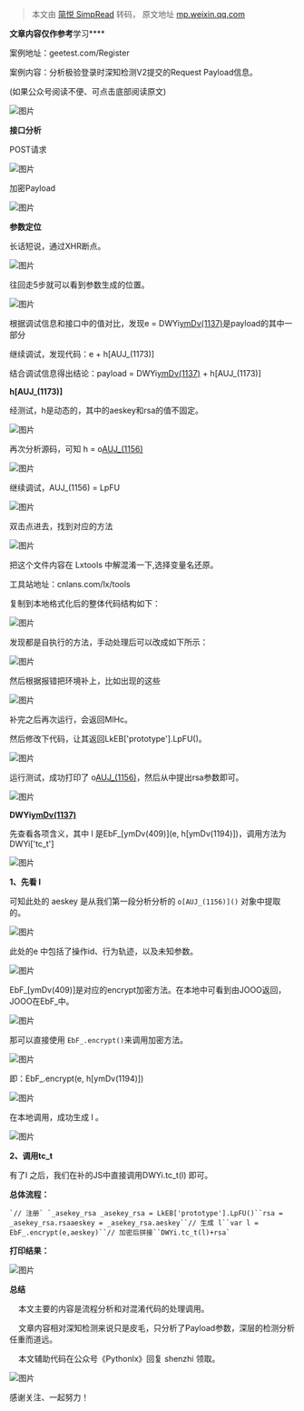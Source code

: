 > 本文由 [简悦 SimpRead](http://ksria.com/simpread/) 转码， 原文地址 [mp.weixin.qq.com](https://mp.weixin.qq.com/s/gVgAnrHqz7EAIrZ4W2mOqQ)

 **文章内容仅作参考**学习****

案例地址：geetest.com/Register  

案例内容：分析极验登录时深知检测V2提交的Request Payload信息。

  

(如果公众号阅读不便、可点击底部阅读原文)

![图片](https://mmbiz.qpic.cn/mmbiz_png/xxA783bXQVsAib4H54jeg5ibHL9Zt91w9IzfHEfSVzvYVyHCbtIQZuOdxjvS7iaPUuCPhElbLBKPjGWyqiaXSIfMFA/640?wx_fmt=png&wxfrom=5&wx_lazy=1&wx_co=1)

**接口分析**

POST请求

![图片](https://mmbiz.qpic.cn/mmbiz_png/xxA783bXQVsAib4H54jeg5ibHL9Zt91w9ISBUcsibWictt0utfYelsd6N84qqhp8GJt8nsNdgIbfuOwQlaURedFHCQ/640?wx_fmt=png&wxfrom=5&wx_lazy=1&wx_co=1)

  

加密Payload

![图片](https://mmbiz.qpic.cn/mmbiz_png/xxA783bXQVsAib4H54jeg5ibHL9Zt91w9I98xvXeict8f9ebNGaaLwroMGJyrToF1DCIHSkZ7M4I3OWImegV3fWIQ/640?wx_fmt=png&wxfrom=5&wx_lazy=1&wx_co=1)

**参数定位**

长话短说，通过XHR断点。

![图片](https://mmbiz.qpic.cn/mmbiz_png/xxA783bXQVsAib4H54jeg5ibHL9Zt91w9Irw8b6kKyIxVU0cSgcDXFLZiaic2QwsECKaIoxticLlMOmgiaiafpQylccJA/640?wx_fmt=png&wxfrom=5&wx_lazy=1&wx_co=1)

  

往回走5步就可以看到参数生成的位置。

![图片](https://mmbiz.qpic.cn/mmbiz_png/xxA783bXQVsAib4H54jeg5ibHL9Zt91w9IgaNTnZmthIZKXFVwMcjSUkIaT6cgg8WUVA6oBRkQGB5suxYqib0UNqA/640?wx_fmt=png&wxfrom=5&wx_lazy=1&wx_co=1)

  

根据调试信息和接口中的值对比，发现e = DWYi[ymDv(1137)](l)是payload的其中一部分

  

继续调试，发现代码：e + h[AUJ_(1173)]

  

结合调试信息得出结论：payload = DWYi[ymDv(1137)](l) + h[AUJ_(1173)]

**h[AUJ_(1173)]**

经测试，h是动态的，其中的aeskey和rsa的值不固定。

![图片](https://mmbiz.qpic.cn/mmbiz_png/xxA783bXQVsAib4H54jeg5ibHL9Zt91w9IK92C69eUurAeCpJZolGiaiblQ2icHbXq46pcNY5BKKJTNNZvUAd57Ig7Q/640?wx_fmt=png&wxfrom=5&wx_lazy=1&wx_co=1)

  

再次分析源码，可知 h = o[AUJ_(1156)]()

![图片](https://mmbiz.qpic.cn/mmbiz_png/xxA783bXQVsAib4H54jeg5ibHL9Zt91w9IRibk86sNl756okGc1Fsx8udoWXOBpl8JEDNGTR6ibwajDJwTAel5QEFQ/640?wx_fmt=png&wxfrom=5&wx_lazy=1&wx_co=1)

  

继续调试，AUJ_(1156) = LpFU

![图片](https://mmbiz.qpic.cn/mmbiz_png/xxA783bXQVsAib4H54jeg5ibHL9Zt91w9I8fxGKcJIIRTVtRIBWfY4A01ldNuYiaJQZEDNtW3SfTibRSeREwYwico0A/640?wx_fmt=png&wxfrom=5&wx_lazy=1&wx_co=1)

  

双击点进去，找到对应的方法

![图片](https://mmbiz.qpic.cn/mmbiz_png/xxA783bXQVsAib4H54jeg5ibHL9Zt91w9IMDUfLpyzPlXANrjUU2SMJt9vsZr3WNC6Jl9GT1MMTibL303Iia2rekug/640?wx_fmt=png&wxfrom=5&wx_lazy=1&wx_co=1)

把这个文件内容在 Lxtools 中解混淆一下,选择变量名还原。

工具站地址：cnlans.com/lx/tools

  

复制到本地格式化后的整体代码结构如下：

![图片](https://mmbiz.qpic.cn/mmbiz_png/xxA783bXQVsAib4H54jeg5ibHL9Zt91w9IpjWtyB5dgiaibLnmgo3KcXXOI6Pn8SrE8jwmv0OE9oGHXWZ92ZVPZe0A/640?wx_fmt=png&wxfrom=5&wx_lazy=1&wx_co=1)

  

发现都是自执行的方法，手动处理后可以改成如下所示：

![图片](https://mmbiz.qpic.cn/mmbiz_png/xxA783bXQVsAib4H54jeg5ibHL9Zt91w9IELKALkeCYNcWpibaOEyNv7icyRqhAXQKmaTNyFiaP9VoZbJOsPT6FCGRg/640?wx_fmt=png&wxfrom=5&wx_lazy=1&wx_co=1)

  

然后根据报错把环境补上，比如出现的这些

![图片](https://mmbiz.qpic.cn/mmbiz_png/xxA783bXQVsAib4H54jeg5ibHL9Zt91w9I716tJCmbaOlia8MUll0JnE2q4r87fuG3ptlB3lULWbv9HELnxHOTnRA/640?wx_fmt=png&wxfrom=5&wx_lazy=1&wx_co=1)

  

补完之后再次运行，会返回MlHc。

然后修改下代码，让其返回LkEB['prototype'].LpFU()。

![图片](https://mmbiz.qpic.cn/mmbiz_png/xxA783bXQVsAib4H54jeg5ibHL9Zt91w9Iw0SibsG2jI6jZiamf96DUDMRlqgfezblqZzSHwicVrCWD7ib30EawhXRww/640?wx_fmt=png&wxfrom=5&wx_lazy=1&wx_co=1)

  

运行测试，成功打印了 o[AUJ_(1156)]()，然后从中提出rsa参数即可。

![图片](https://mmbiz.qpic.cn/mmbiz_png/xxA783bXQVsAib4H54jeg5ibHL9Zt91w9IYrTeCRWYBg1zYibdmv8SHKHgdvJnWyL3AItfZicADLAklqO85icgETQQQ/640?wx_fmt=png&wxfrom=5&wx_lazy=1&wx_co=1)

**DWYi[ymDv(1137)](l)** 

先查看各项含义，其中 l 是EbF_[ymDv(409)](e, h[ymDv(1194)])，调用方法为DWYi['tc_t']

![图片](https://mmbiz.qpic.cn/mmbiz_png/xxA783bXQVsAib4H54jeg5ibHL9Zt91w9I5c9I69Qe3HD7WsfEnGhhjCFibPETRibrXMScWD2x6obvGX8zW2O4COWA/640?wx_fmt=png&wxfrom=5&wx_lazy=1&wx_co=1)

  

**1、先看 l**

可知此处的 aeskey 是从我们第一段分析分析的 `o[AUJ_(1156)]()` 对象中提取的。

![图片](https://mmbiz.qpic.cn/mmbiz_png/xxA783bXQVsAib4H54jeg5ibHL9Zt91w9IQFBZ3H52IcuquJEjvI36brNIunl822nljUz08KaIaBuM6gkYoIws7Q/640?wx_fmt=png&wxfrom=5&wx_lazy=1&wx_co=1)

此处的e 中包括了操作id、行为轨迹，以及未知参数。

![图片](https://mmbiz.qpic.cn/mmbiz_png/xxA783bXQVsAib4H54jeg5ibHL9Zt91w9IyCz32iamjlcUpkMDL3R6Xu7NJPOjPBzm9BibId5wEzKZay1WR3XTyaFQ/640?wx_fmt=png&wxfrom=5&wx_lazy=1&wx_co=1)

  

EbF_[ymDv(409)]是对应的encrypt加密方法。在本地中可看到由JOOO返回，JOOO在EbF_中。

  

![图片](https://mmbiz.qpic.cn/mmbiz_png/xxA783bXQVsAib4H54jeg5ibHL9Zt91w9IUDkzAW4Bt442cfibibpPslXSyibMs0K7zAscDYic1hE0OSBgPenUSbzpSQ/640?wx_fmt=png&wxfrom=5&wx_lazy=1&wx_co=1)

  

那可以直接使用 `EbF_.encrypt()`来调用加密方法。

![图片](https://mmbiz.qpic.cn/mmbiz_png/xxA783bXQVsAib4H54jeg5ibHL9Zt91w9I6dNlsTC54KaUUSSv7RGoDInS4vaMfUDAGyEUCyutdHM3cGZU6iaYlYg/640?wx_fmt=png&wxfrom=5&wx_lazy=1&wx_co=1)

  

即：EbF_.encrypt(e, h[ymDv(1194)])

![图片](https://mmbiz.qpic.cn/mmbiz_png/xxA783bXQVsAib4H54jeg5ibHL9Zt91w9IeqKgpcqB2IodiaIMLXbCJgJ044tZ4F6icMzqudSDe6ezYgTUVguyMfYQ/640?wx_fmt=png&wxfrom=5&wx_lazy=1&wx_co=1)

  

在本地调用，成功生成 l 。

![图片](https://mmbiz.qpic.cn/mmbiz_png/xxA783bXQVsAib4H54jeg5ibHL9Zt91w9IMv74x5PiaZaOthR5hxP29mhns4XD8ACVFXyvTzfEA1kN4iatg3N3BGgA/640?wx_fmt=png&wxfrom=5&wx_lazy=1&wx_co=1)

  

**2、调用tc_t**

有了l 之后，我们在补的JS中直接调用DWYi.tc_t(l) 即可。

  

**总体流程：**

```
`// 注册` `_asekey_rsa _asekey_rsa = LkEB['prototype'].LpFU()``rsa = _asekey_rsa.rsaaeskey = _asekey_rsa.aeskey``// 生成 l``var l = EbF_.encrypt(e,aeskey)``// 加密后拼接``DWYi.tc_t(l)+rsa`
```

  

**打印结果：**

![图片](https://mmbiz.qpic.cn/mmbiz_png/xxA783bXQVsAib4H54jeg5ibHL9Zt91w9ISsc3HEQUa2umDHda5qvQIcyem6xx6xutXvcPw37492p1nJNAfxPXuQ/640?wx_fmt=png&wxfrom=5&wx_lazy=1&wx_co=1)

**总结**

    本文主要的内容是流程分析和对混淆代码的处理调用。  

  

    文章内容相对深知检测来说只是皮毛，只分析了Payload参数，深层的检测分析任重而道远。

  

    本文辅助代码在公众号《Pythonlx》回复 shenzhi 领取。

![图片](https://mmbiz.qpic.cn/mmbiz_png/xxA783bXQVsAib4H54jeg5ibHL9Zt91w9Ipibuj7BRN1GH0gYxJZjVc8rwaFdia6EeAQVhNHnxfPfcOiafkubI1aIQg/640?wx_fmt=png&wxfrom=5&wx_lazy=1&wx_co=1)

感谢关注、一起努力！